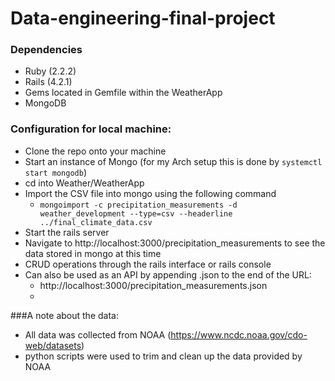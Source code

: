 # Data-engineering-final-project
### Dependencies
 - Ruby (2.2.2)
 - Rails (4.2.1)
 - Gems located in Gemfile within the WeatherApp
 - MongoDB


### Configuration for local machine:
 - Clone the repo onto your machine
 - Start an instance of Mongo (for my Arch setup this is done by ```systemctl start mongodb```)
 - cd into Weather/WeatherApp
 - Import the CSV file into mongo using the following command
   - ```mongoimport -c precipitation_measurements -d weather_development --type=csv --headerline ../final_climate_data.csv```
 - Start the rails server
 - Navigate to http://localhost:3000/precipitation_measurements to see the data stored in mongo at this time
 - CRUD operations through the rails interface or rails console
 - Can also be used as an API by appending .json to the end of the URL:
   - http://localhost:3000/precipitation_measurements.json
   - 
   
###A note about the data:
- All data was collected from NOAA (https://www.ncdc.noaa.gov/cdo-web/datasets)
- python scripts were used to trim and clean up the data provided by NOAA 
